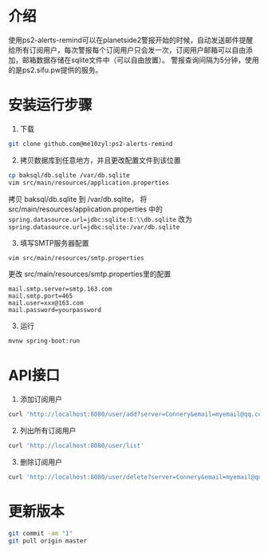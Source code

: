 # 介绍

使用ps2-alerts-remind可以在planetside2警报开始的时候，自动发送邮件提醒给所有订阅用户，每次警报每个订阅用户只会发一次，订阅用户邮箱可以自由添加，邮箱数据存储在sqlite文件中（可以自由放置）。
警报查询间隔为5分钟，使用的是ps2.sifu.pw提供的服务。

# 安装运行步骤

1. 下载
```bash
git clone github.com@me10zyl:ps2-alerts-remind 
```

2. 拷贝数据库到任意地方，并且更改配置文件到该位置
```bash
cp baksql/db.sqlite /var/db.sqlite
vim src/main/resources/application.properties
```
拷贝 baksql/db.sqlite 到 /var/db.sqlite， 将 src/main/resources/application.properties 中的 `spring.datasource.url=jdbc:sqlite:E:\\db.sqlite`
改为 `spring.datasource.url=jdbc:sqlite:/var/db.sqlite`

3. 填写SMTP服务器配置
```bash
vim src/main/resources/smtp.properties
```
更改 src/main/resources/smtp.properties里的配置
```
mail.smtp.server=smtp.163.com
mail.smtp.port=465
mail.user=xxx@163.com
mail.password=yourpassword
```
3. 运行
```bash
mvnw spring-boot:run
```

# API接口

1. 添加订阅用户
```bash
curl 'http://localhost:8080/user/add?server=Connery&email=myemail@qq.com'
```
2. 列出所有订阅用户
```bash
curl 'http://localhost:8080/user/list'
```
3. 删除订阅用户
```bash
curl 'http://localhost:8080/user/delete?server=Connery&email=myemail@qq.com'
```

# 更新版本

```bash
git commit -am "1"
git pull origin master
```
